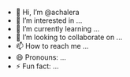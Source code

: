 - 👋 Hi, I’m @achalera
- 👀 I’m interested in ...
- 🌱 I’m currently learning ...
- 💞️ I’m looking to collaborate on ...
- 📫 How to reach me ...
- 😄 Pronouns: ...
- ⚡ Fun fact: ...

<!---
achalera/achalera is a ✨ special ✨ repository because its `README.md` (this file) appears on your GitHub profile.
You can click the Preview link to take a look at your changes.
--->
